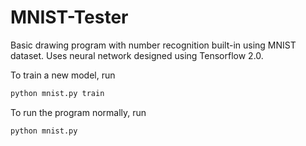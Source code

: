 # MNIST-Tester
Basic drawing program with number recognition built-in using MNIST dataset. Uses neural network designed using Tensorflow 2.0.

To train a new model, run
```bash
python mnist.py train
```

To run the program normally, run
```bash
python mnist.py
```
